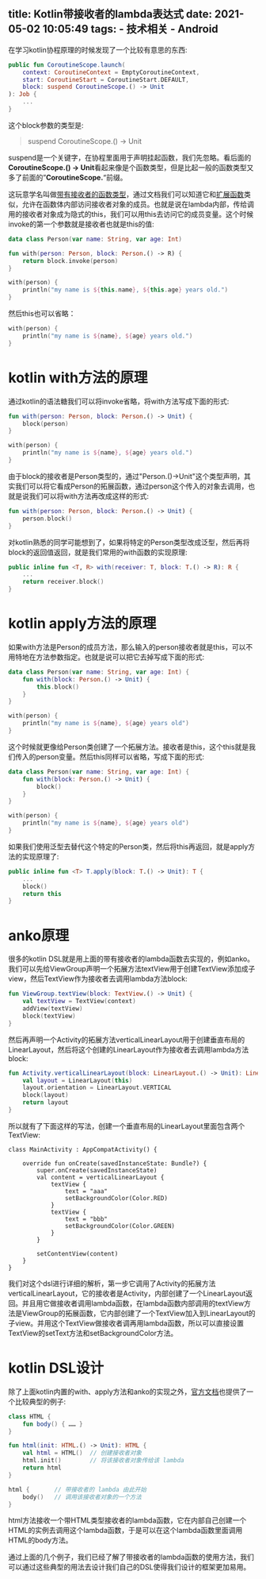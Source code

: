 title: Kotlin带接收者的lambda表达式
date: 2021-05-02 10:05:49
tags:
    - 技术相关
    - Android
---

在学习kotlin协程原理的时候发现了一个比较有意思的东西:

```kotlin
public fun CoroutineScope.launch(
    context: CoroutineContext = EmptyCoroutineContext,
    start: CoroutineStart = CoroutineStart.DEFAULT,
    block: suspend CoroutineScope.() -> Unit
): Job {
    ...
}
```

这个block参数的类型是:

> suspend CoroutineScope.() -> Unit

suspend是一个关键字，在协程里面用于声明挂起函数，我们先忽略。看后面的**CoroutineScope.() -> Unit**看起来像是个函数类型，但是比起一般的函数类型又多了前面的”**CoroutineScope.**“前缀。

这玩意学名叫做[带有接收者的函数类型](https://www.kotlincn.net/docs/reference/lambdas.html#%E5%B8%A6%E6%9C%89%E6%8E%A5%E6%94%B6%E8%80%85%E7%9A%84%E5%87%BD%E6%95%B0%E5%AD%97%E9%9D%A2%E5%80%BC)，通过文档我们可以知道它和[扩展函数](https://www.kotlincn.net/docs/reference/extensions.html)类似，允许在函数体内部访问接收者对象的成员。也就是说在lambda内部，传给调用的接收者对象成为隐式的this，我们可以用this去访问它的成员变量。这个时候invoke的第一个参数就是接收者也就是this的值:

```kotlin
data class Person(var name: String, var age: Int)

fun with(person: Person, block: Person.() -> R) {
    return block.invoke(person)
}

with(person) {
    println("my name is ${this.name}, ${this.age} years old.")
}
```

然后this也可以省略：

```kotlin
with(person) {
    println("my name is ${name}, ${age} years old.")
}
```

# kotlin with方法的原理

通过kotlin的语法糖我们可以将invoke省略，将with方法写成下面的形式:

```kotlin
fun with(person: Person, block: Person.() -> Unit) {
    block(person)
}

with(person) {
    println("my name is ${name}, ${age} years old.")
}
```

由于block的接收者是Person类型的，通过"Person.()->Unit"这个类型声明，其实我们可以将它看成Person的拓展函数，通过person这个传入的对象去调用，也就是说我们可以将with方法再改成这样的形式:

```kotlin
fun with(person: Person, block: Person.() -> Unit) {
    person.block()
}
```

对kotlin熟悉的同学可能想到了，如果将特定的Person类型改成泛型，然后再将block的返回值返回，就是我们常用的with函数的实现原理:

```kotlin
public inline fun <T, R> with(receiver: T, block: T.() -> R): R {
    ...
    return receiver.block()
}
```

# kotlin apply方法的原理

如果with方法是Person的成员方法，那么输入的person接收者就是this，可以不用特地在方法参数指定。也就是说可以把它去掉写成下面的形式:

```kotlin
data class Person(var name: String, var age: Int) {
    fun with(block: Person.() -> Unit) {
        this.block()
    }
}

with(person) {
    println("my name is ${name}, ${age} years old")
}
```

这个时候就更像给Person类创建了一个拓展方法。接收者是this，这个this就是我们传入的person变量。然后this同样可以省略，写成下面的形式:

```kotlin
data class Person(var name: String, var age: Int) {
    fun with(block: Person.() -> Unit) {
        block()
    }
}

with(person) {
    println("my name is ${name}, ${age} years old")
}
```

如果我们使用泛型去替代这个特定的Person类，然后将this再返回，就是apply方法的实现原理了:

```kotlin
public inline fun <T> T.apply(block: T.() -> Unit): T {
    ...
    block()
    return this
}
```

# anko原理

很多的kotlin DSL就是用上面的带有接收者的lambda函数去实现的，例如anko。我们可以先给ViewGroup声明一个拓展方法textView用于创建TextView添加成子view，然后TextView作为接收者去调用lambda方法block:

```kotlin
fun ViewGroup.textView(block: TextView.() -> Unit) {
    val textView = TextView(context)
    addView(textView)
    block(textView)
}
```

然后再声明一个Activity的拓展方法verticalLinearLayout用于创建垂直布局的LinearLayout，然后将这个创建的LinearLayout作为接收者去调用lambda方法block:

```kotlin
fun Activity.verticalLinearLayout(block: LinearLayout.() -> Unit): LinearLayout {
    val layout = LinearLayout(this)
    layout.orientation = LinearLayout.VERTICAL
    block(layout)
    return layout
}
```

所以就有了下面这样的写法，创建一个垂直布局的LinearLayout里面包含两个TextView:

```
class MainActivity : AppCompatActivity() {

    override fun onCreate(savedInstanceState: Bundle?) {
        super.onCreate(savedInstanceState)
        val content = verticalLinearLayout {
            textView {
                text = "aaa"
                setBackgroundColor(Color.RED)
            }
            textView {
                text = "bbb"
                setBackgroundColor(Color.GREEN)
            }
        }
        
        setContentView(content)
    }
}
```

我们对这个dsl进行详细的解析，第一步它调用了Activity的拓展方法verticalLinearLayout，它的接收者是Activity，内部创建了一个LinearLayout返回。并且用它做接收者调用lambda函数，在lambda函数内部调用的textView方法是ViewGroup的拓展函数，它内部创建了一个TextView加入到LinearLayout的子view。并用这个TextView做接收者调再用lambda函数，所以可以直接设置TextView的setText方法和setBackgroundColor方法。

# kotlin DSL设计

除了上面kotlin内置的with、apply方法和anko的实现之外，[官方文档](https://www.kotlincn.net/docs/reference/lambdas.html#%E5%B8%A6%E6%9C%89%E6%8E%A5%E6%94%B6%E8%80%85%E7%9A%84%E5%87%BD%E6%95%B0%E5%AD%97%E9%9D%A2%E5%80%BC)也提供了一个比较典型的例子:

```kotlin
class HTML {
    fun body() { …… }
}

fun html(init: HTML.() -> Unit): HTML {
    val html = HTML()  // 创建接收者对象
    html.init()        // 将该接收者对象传给该 lambda
    return html
}

html {       // 带接收者的 lambda 由此开始
    body()   // 调用该接收者对象的一个方法
}
```

html方法接收一个带HTML类型接收者的lambda函数，它在内部自己创建一个HTML的实例去调用这个lambda函数，于是可以在这个lambda函数里面调用HTML的body方法。

通过上面的几个例子，我们已经了解了带接收者的lambda函数的使用方法，我们可以通过这些典型的用法去设计我们自己的DSL使得我们设计的框架更加易用。


